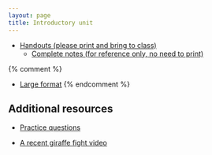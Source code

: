 ```yaml
---
layout: page
title: Introductory unit
---
```


* [Handouts (please print and bring to class)](/materials/intro.handouts.pdf)
  * [Complete notes (for reference only, no need to print)](/materials/intro.complete.pdf)

{% comment %} 
  * [Large format](/materials/intro.large.pdf)
{% endcomment %} 

## Additional resources

* [Practice questions](intro_ques.html)

* [A recent giraffe fight video](https://www.youtube.com/watch?v=KQLPL1qRhn8)
